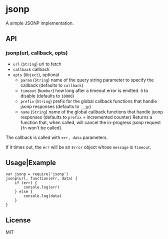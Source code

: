 
# jsonp

A simple JSONP implementation.

## API

### jsonp(url, callback, opts)

- `url` (`String`) url to fetch
- `callback` callback
- `opts` (`Object`), optional
  - `param` (`String`) name of the query string parameter to specify
    the callback (defaults to `callback`)
  - `timeout` (`Number`) how long after a timeout error is emitted. `0` to
    disable (defaults to `10000`)
  - `prefix` (`String`) prefix for the global callback functions that
    handle jsonp responses (defaults to `__jp`)
  - `name` (`String`) name of the global callback functions that
    handle jsonp responses (defaults to `prefix` + incremented counter)
Returns a function that, when called, will cancel the in-progress jsonp request
(`fn` won't be called).

The callback is called with `err, data` parameters.

If it times out, the `err` will be an `Error` object whose `message` is
`Timeout`.


## Usage|Example 
```
var jsonp = require('jsonp')  
jsonp(url, function(err, data) {    
    if (err) {    
        console.log(err)    
    } else {    
        console.log(data)   
    }   
}
```

## License

MIT
